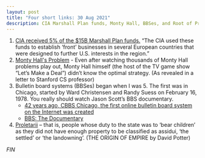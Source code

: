 ```yaml
---
layout: post
title: "Four short links: 30 Aug 2021"
description: CIA Marshall Plan funds, Monty Hall, BBSes, and Root of Proletariat
---
```

1. [CIA received 5% of the $15B Marshall Plan funds.](https://www.history.com/topics/world-war-ii/marshall-plan-1) “The CIA used these funds to establish ‘front’ businesses in several European countries that were designed to further U.S. interests in the region.” 
2. [Monty Hall's Problem](https://stats.stackexchange.com/questions/373/the-monty-hall-problem-where-does-our-intuition-fail-us/23674#23674) - Even after watching thousands of Monty Hall problems play out, Monty Hall himself (the host of the TV game show “Let’s Make a Deal”) didn’t know the optimal strategy. (As revealed in a letter to Stanford CS professor) 
3. Bulletin board systems (BBSes) began when I was 5. The first was in Chicago, started by Ward Christensen and Randy Suess on February 16, 1978. You really should watch Jason Scott’s BBS documentary. 
    - [42 years ago, CBBS Chicago, the first online bulletin board system on the Internet was created](http://anniversary7.blogspot.com/2020/02/42-years-ago-cbbs-chicago-first-online.html)
    - [BBS: The Documentary](https://www.youtube.com/playlist?list=PL7nj3G6Jpv2G6Gp6NvN1kUtQuW8QshBWE)
4. [Proletarii](https://orbitaloperations.cmail19.com/t/ViewEmail/d/9C350F916983DA642540EF23F30FEDED/DA7982FACC2E76EB0F8C96E86323F7F9) – that is, people whose duty to the state was to ‘bear children’ as they did not have enough property to be classified as assidui, ‘the settled’ or ‘the landowning’. (THE ORIGIN OF EMPIRE by David Potter) 

*FIN*
